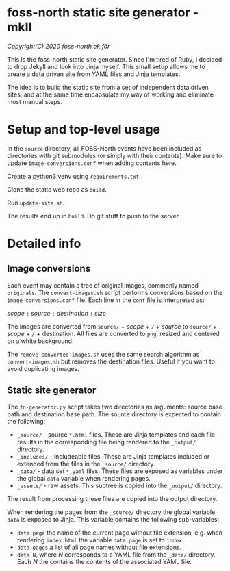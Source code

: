 # foss-north static site generator - mkII

_Copyright(C) 2020 foss-north ek.för_

This is the foss-north static site generator. Since I'm tired of Ruby, I decided to drop Jekyll and look into Jinja myself. This small setup allows me to create a data driven site from YAML files and Jinja templates.

The idea is to build the static site from a set of independent data driven sites, and at the same time encapsulate my way of working and eliminate most manual steps.

# Setup and top-level usage

In the `source` directory, all FOSS-North events have been included as directories with git submodules (or simply with their contents). Make sure to update `image-conversions.conf` when adding contents here.

Create a python3 venv using `requirements.txt`.

Clone the static web repo as `build`.

Run `update-site.sh`.

The results end up in `build`. Do git stuff to push to the server.

# Detailed info

## Image conversions

Each event may contain a tree of original images, commonly named `originals`. The `convert-images.sh` script performs conversions based on the `image-conversions.conf` file. Each line in the `conf` file is interpreted as:

_scope_ `:` _source_ `:` _destination_ `:` _size_

The images are converted from `source/` + _scope_ + `/` + _source_ to `source/` + _scope_ + `/` + destination. All files are converted to `png`, resized and centered on a white background.

The `remove-converted-images.sh` uses the same search algorithm as `convert-images.sh` but removes the destination files. Useful if you want to avoid duplicating images.

## Static site generator

The `fn-generator.py` script takes two directories as arguments: source base path and destination base path. The source directory is expected to contain the following:

* `_source/` - source `*.html` files. These are Jinja templates and each file results in the corresponding file being rendered to the `_output/` directory.
* `_includes/` - includeable files. These are Jinja templates included or extended from the files in the `_source/` directory.
* `_data/` - data set `*.yaml` files. These files are exposed as variables under the global `data` variable when rendering pages.
* `_assets/` - raw assets. This subtree is copied into the `_output/` directory.

The result from processing these files are copied into the output directory.

When rendering the pages from the `_source/` directory the global variable `data` is exposed to Jinja. This variable contains the following sub-variables:

* `data.page` the name of the current page without file extension, e.g. when rendering `index.html` the variable `data.page` is set to `index`.
* `data.pages` a list of all page names without file extensions.
* `data.N`, where _N_ corresponds to a YAML file from the `_data/` directory. Each _N_ the contains the contents of the associated YAML file.
